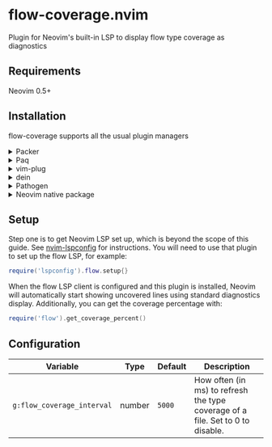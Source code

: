 # flow-coverage.nvim
Plugin for Neovim's built-in LSP to display flow type coverage as diagnostics

## Requirements
Neovim 0.5+

## Installation

flow-coverage supports all the usual plugin managers

<details>
  <summary>Packer</summary>

  ```lua
  require('packer').startup(function()
      use 'stevearc/flow-coverage.nvim'
  end)
  ```
</details>

<details>
  <summary>Paq</summary>

  ```lua
  require "paq" {
      'stevearc/flow-coverage.nvim';
  }
  ```
</details>

<details>
  <summary>vim-plug</summary>

  ```vim
  Plug 'stevearc/flow-coverage.nvim'
  ```
</details>

<details>
  <summary>dein</summary>

  ```vim
  call dein#add('stevearc/flow-coverage.nvim')
  ```
</details>

<details>
  <summary>Pathogen</summary>

  ```sh
  git clone --depth=1 https://github.com/stevearc/flow-coverage.nvim.git ~/.vim/bundle/
  ```
</details>

<details>
  <summary>Neovim native package</summary>

  ```sh
  git clone --depth=1 https://github.com/stevearc/flow-coverage.nvim.git \
    "${XDG_DATA_HOME:-$HOME/.local/share}"/nvim/site/pack/flow-coverage/start/flow-coverage.nvim
  ```
</details>

## Setup

Step one is to get Neovim LSP set up, which is beyond the scope of this guide.
See [nvim-lspconfig](https://github.com/neovim/nvim-lspconfig) for instructions.
You will need to use that plugin to set up the flow LSP, for example:

```lua
require('lspconfig').flow.setup{}
```

When the flow LSP client is configured and this plugin is installed, Neovim will
automatically start showing uncovered lines using standard diagnostics display.
Additionally, you can get the coverage percentage with:

```lua
require('flow').get_coverage_percent()
```

## Configuration

Variable                   | Type   | Default | Description
---                        | ---    | ---     | ---
`g:flow_coverage_interval` | number | `5000`  | How often (in ms) to refresh the type coverage of a file. Set to 0 to disable.
